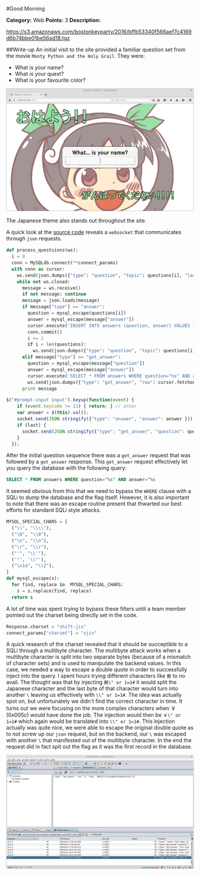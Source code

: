 #Good Morning

**Category:** Web
**Points:** 3
**Description:**

https://s3.amazonaws.com/bostonkeyparty/2016/bffb53340f566aef7c4169d6b74bbe01be56ad18.tgz

##Write-up
An initial visit to the site provided a familiar question set from the movie ```Monty Python and the Holy Grail```.  They were:
  * What is your name?
  * What is your quest?
  * What is your favourite color?

![Question](./Images/monty.png)

The Japanese theme also stands out throughout the site.

A quick look at the [source code](./release) reveals a ```websocket``` that communicates through ```json``` requests.

```python
def process_questsions(ws):
  i = 0
  conn = MySQLdb.connect(**connect_params)
  with conn as cursor:
    ws.send(json.dumps({"type": "question", "topic": questions[i], "last": i == len(questions)-1}))
    while not ws.closed:
      message = ws.receive()
      if not message: continue
      message = json.loads(message)
      if message["type"] == "answer":
        question = mysql_escape(questions[i])
        answer = mysql_escape(message["answer"])
        cursor.execute('INSERT INTO answers (question, answer) VALUES ("%s", "%s")' % (question, answer))
        conn.commit()
        i += 1
        if i < len(questions):
          ws.send(json.dumps({"type": "question", "topic": questions[i], "last": i == len(questions)-1}))
      elif message["type"] == "get_answer":
        question = mysql_escape(message["question"])
        answer = mysql_escape(message["answer"])
        cursor.execute('SELECT * FROM answers WHERE question="%s" AND answer="%s"' % (question, answer))
        ws.send(json.dumps({"type": "got_answer", "row": cursor.fetchone()}))
      print message
```

```javascript
$("#prompt-input input").keyup(function(event) {
    if (event.keyCode != 13) { return; } // enter
    var answer = $(this).val();
    socket.send(JSON.stringify({"type": "answer", "answer": answer }));
    if (last) {
      socket.send(JSON.stringify({"type": "get_answer", "question": question, "answer": answer}));
    }
  });
```

After the initial question sequence there was a ```get_answer``` request that was followed by a ```got_answer``` response.  This ```get_answer``` request effectively let you query the database with the following query:

```sql
SELECT * FROM answers WHERE question="%s" AND answer="%s
```

It seemed obvious from this that we need to bypass the ```WHERE``` clause with a SQLi to dump the database and the flag itself.  However, it is also important to note that there was an escape routine present that thwarted our best efforts for standard SQLi style attacks.

```python
MYSQL_SPECIAL_CHARS = [
  ("\\", "\\\\"),
  ("\0", "\\0"),
  ("\n", "\\n"),
  ("\r", "\\r"),
  ("'", "\\'"),
  ('"', '\\"'),
  ("\x1a", "\\Z"),
]
def mysql_escape(s):
  for find, replace in  MYSQL_SPECIAL_CHARS:
    s = s.replace(find, replace)
  return s
```

A lot of time was spent trying to bypass these filters until a team member pointed out the charset being directly set in the code.

```python
Response.charset = "shift-jis"
connect_params["charset"] = "sjis"
```

A quick research of the charset revealed that it should be succeptible to a SQLi through a multibyte character.  The multibyte attack works when a multibyte character is split into two separate bytes (because of a mismatch of character sets) and is used to manipulate the backend values. In this case, we needed a way to escape a double quote in order to successfully inject into the query.  I spent hours trying different characters like ```葜``` to no avail.  The thought was that by injecting ```葜\" or 1=1#``` it would split the Japanese character and the last byte of that character would turn into another ```\``` leaving us effectively with ```\\" or 1=1#```.  The idea was actually spot on, but unfortunately we didn't find the correct character in time.  It turns out we were focusing on the more complex characters when ￥ (0x005c) would have done the job.  The injection would then be ```￥\" or 1=1#``` which again would be translated into ```\\" or 1=1#```.  This injection actually was quite nice, we were able to escape the original double quote as to not screw up our ```json``` request, but on the backend, our ```\``` was escaped with another ```\``` that manifested out of the multibyte character.  In the end the request did in fact spit out the flag as it was the first record in the database.

![flag](./Images/sjis-request.png)
